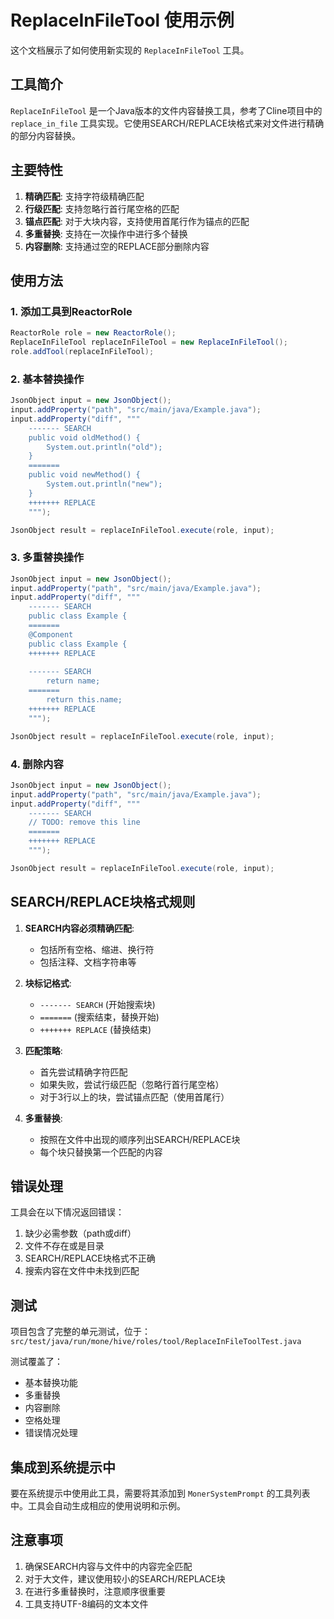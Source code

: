 # ReplaceInFileTool 使用示例

这个文档展示了如何使用新实现的 `ReplaceInFileTool` 工具。

## 工具简介

`ReplaceInFileTool` 是一个Java版本的文件内容替换工具，参考了Cline项目中的 `replace_in_file` 工具实现。它使用SEARCH/REPLACE块格式来对文件进行精确的部分内容替换。

## 主要特性

1. **精确匹配**: 支持字符级精确匹配
2. **行级匹配**: 支持忽略行首行尾空格的匹配
3. **锚点匹配**: 对于大块内容，支持使用首尾行作为锚点的匹配
4. **多重替换**: 支持在一次操作中进行多个替换
5. **内容删除**: 支持通过空的REPLACE部分删除内容

## 使用方法

### 1. 添加工具到ReactorRole

```java
ReactorRole role = new ReactorRole();
ReplaceInFileTool replaceInFileTool = new ReplaceInFileTool();
role.addTool(replaceInFileTool);
```

### 2. 基本替换操作

```java
JsonObject input = new JsonObject();
input.addProperty("path", "src/main/java/Example.java");
input.addProperty("diff", """
    ------- SEARCH
    public void oldMethod() {
        System.out.println("old");
    }
    =======
    public void newMethod() {
        System.out.println("new");
    }
    +++++++ REPLACE
    """);

JsonObject result = replaceInFileTool.execute(role, input);
```

### 3. 多重替换操作

```java
JsonObject input = new JsonObject();
input.addProperty("path", "src/main/java/Example.java");
input.addProperty("diff", """
    ------- SEARCH
    public class Example {
    =======
    @Component
    public class Example {
    +++++++ REPLACE
    
    ------- SEARCH
        return name;
    =======
        return this.name;
    +++++++ REPLACE
    """);

JsonObject result = replaceInFileTool.execute(role, input);
```

### 4. 删除内容

```java
JsonObject input = new JsonObject();
input.addProperty("path", "src/main/java/Example.java");
input.addProperty("diff", """
    ------- SEARCH
    // TODO: remove this line
    =======
    +++++++ REPLACE
    """);

JsonObject result = replaceInFileTool.execute(role, input);
```

## SEARCH/REPLACE块格式规则

1. **SEARCH内容必须精确匹配**:
   - 包括所有空格、缩进、换行符
   - 包括注释、文档字符串等

2. **块标记格式**:
   - `------- SEARCH` (开始搜索块)
   - `=======` (搜索结束，替换开始)
   - `+++++++ REPLACE` (替换结束)

3. **匹配策略**:
   - 首先尝试精确字符匹配
   - 如果失败，尝试行级匹配（忽略行首行尾空格）
   - 对于3行以上的块，尝试锚点匹配（使用首尾行）

4. **多重替换**:
   - 按照在文件中出现的顺序列出SEARCH/REPLACE块
   - 每个块只替换第一个匹配的内容

## 错误处理

工具会在以下情况返回错误：

1. 缺少必需参数（path或diff）
2. 文件不存在或是目录
3. SEARCH/REPLACE块格式不正确
4. 搜索内容在文件中未找到匹配

## 测试

项目包含了完整的单元测试，位于：
`src/test/java/run/mone/hive/roles/tool/ReplaceInFileToolTest.java`

测试覆盖了：
- 基本替换功能
- 多重替换
- 内容删除
- 空格处理
- 错误情况处理

## 集成到系统提示中

要在系统提示中使用此工具，需要将其添加到 `MonerSystemPrompt` 的工具列表中。工具会自动生成相应的使用说明和示例。

## 注意事项

1. 确保SEARCH内容与文件中的内容完全匹配
2. 对于大文件，建议使用较小的SEARCH/REPLACE块
3. 在进行多重替换时，注意顺序很重要
4. 工具支持UTF-8编码的文本文件
